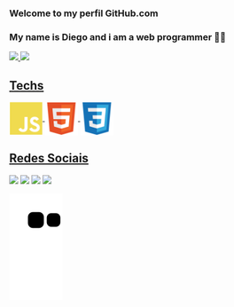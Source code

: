 ### Welcome to my perfil GitHub.com
### My name is Diego and i am a web programmer 🐱‍🏍
<div>
  <a href="https://github.com/directedby-Mendes">
  <img height="180em" src="https://github-readme-stats.vercel.app/api?username=directedby-Mendes&show_icons=true&theme=dark&include_all_commits=true&count_private=true"/>
  <img height="180em" src="https://github-readme-stats.vercel.app/api/top-langs/?username=directedby-Mendes&layout=compact&langs_count=6&theme=dark"/>
</div>

## Techs 
  <div style="display: inline_block">
  <img align="center" alt="Js" height="60" width="60" src="https://raw.githubusercontent.com/devicons/devicon/master/icons/javascript/javascript-plain.svg">
  <img align="center" alt="HTML" height="60" width="60" src="https://raw.githubusercontent.com/devicons/devicon/master/icons/html5/html5-original.svg">
  <img align="center" alt="CSS" height="60" width="60" src="https://raw.githubusercontent.com/devicons/devicon/master/icons/css3/css3-original.svg">
  
</div>
 
<div style="display: inline_block">

## Redes Sociais
<div> 
  <a href="https://instagram.com/diiihramos" target="_blank"><img src="https://img.shields.io/badge/-Instagram-%23E4405F?style=for-the-badge&logo=instagram&logoColor=white" target="_blank"></a>
  <a href="https://discord.com" target="_blank"><img src="https://img.shields.io/badge/Discord-7289DA?style=for-the-badge&logo=discord&logoColor=white" target="_blank"></a> 
  <a href = "mailto:"><img src="https://img.shields.io/badge/-Gmail-%23333?style=for-the-badge&logo=gmail&logoColor=white" target="_blank"></a>
  <a href="https://www.linkedin.com/" target="_blank"><img src="https://img.shields.io/badge/-LinkedIn-%230077B5?style=for-the-badge&logo=linkedin&logoColor=white" target="_blank"></a> 
 
  ![Snake animation](https://github.com/directedby-Mendes/directedby-Mendes/blob/output/github-contribution-grid-snake.svg)

</div>
